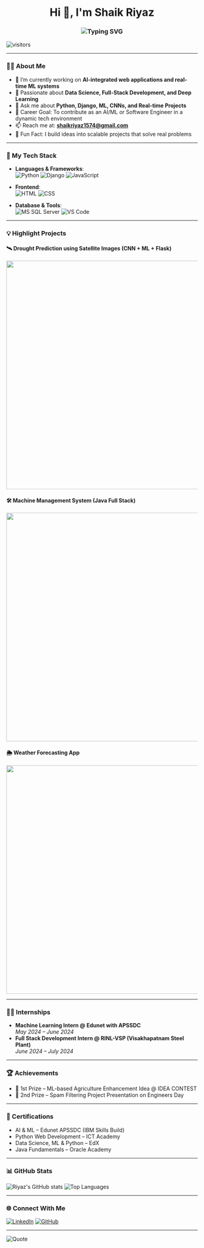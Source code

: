 
<h1 align="center">Hi 👋, I'm Shaik Riyaz</h1>
<h3 align="center">
  <img src="https://readme-typing-svg.demolab.com?font=Fira+Code&size=24&pause=1000&center=true&vCenter=true&width=435&lines=Aspiring+AI%2FML+Engineer;Passionate+Full+Stack+Developer;Open+to+Internships+%26+Opportunities" alt="Typing SVG" />
</h3>

![visitors](https://komarev.com/ghpvc/?username=riyazshaik52&label=Profile%20views&color=0e75b6&style=flat)

---

### 👨‍💻 About Me

- 🔭 I’m currently working on **AI-integrated web applications and real-time ML systems**
- 🌱 Passionate about **Data Science, Full-Stack Development, and Deep Learning**
- 💬 Ask me about **Python, Django, ML, CNNs, and Real-time Projects**
- 🎯 Career Goal: To contribute as an AI/ML or Software Engineer in a dynamic tech environment
- 📫 Reach me at: **shaikriyaz1574@gmail.com**
- 🧠 Fun Fact: I build ideas into scalable projects that solve real problems

---

### 🧪 My Tech Stack

- **Languages & Frameworks**:  
  ![Python](https://img.shields.io/badge/Python-3776AB?style=for-the-badge&logo=python&logoColor=white)
  ![Django](https://img.shields.io/badge/Django-092E20?style=for-the-badge&logo=django&logoColor=white)
  ![JavaScript](https://img.shields.io/badge/JavaScript-F7DF1E?style=for-the-badge&logo=javascript&logoColor=black)

- **Frontend**:  
  ![HTML](https://img.shields.io/badge/HTML-E34F26?style=for-the-badge&logo=html5&logoColor=white)
  ![CSS](https://img.shields.io/badge/CSS-264de4?style=for-the-badge&logo=css3&logoColor=white)

- **Database & Tools**:  
  ![MS SQL Server](https://img.shields.io/badge/SQL-CC2927?style=for-the-badge&logo=microsoft-sql-server&logoColor=white)
  ![VS Code](https://img.shields.io/badge/VSCode-007ACC?style=for-the-badge&logo=visual-studio-code&logoColor=white)

---

### 💡 Highlight Projects

#### 🛰️ Drought Prediction using Satellite Images (CNN + ML + Flask)
<img src="assets/drought-predict-demo.gif" width="600"/>

#### 🛠 Machine Management System (Java Full Stack)
<img src="assets/machine-system-demo.gif" width="600"/>

#### 🌦️ Weather Forecasting App
<img src="assets/weather-app-demo.gif" width="600"/>

---

### 👨‍🎓 Internships

- **Machine Learning Intern @ Edunet with APSSDC**  
  _May 2024 – June 2024_
- **Full Stack Development Intern @ RINL-VSP (Visakhapatnam Steel Plant)**  
  _June 2024 – July 2024_

---

### 🏆 Achievements

- 🥇 1st Prize – ML-based Agriculture Enhancement Idea @ IDEA CONTEST
- 🥈 2nd Prize – Spam Filtering Project Presentation on Engineers Day

---

### 📜 Certifications

- AI & ML – Edunet APSSDC (IBM Skills Build)
- Python Web Development – ICT Academy
- Data Science, ML & Python – EdX
- Java Fundamentals – Oracle Academy

---

### 📊 GitHub Stats

![Riyaz's GitHub stats](https://github-readme-stats.vercel.app/api?username=riyazshaik52&show_icons=true&theme=radical)
![Top Languages](https://github-readme-stats.vercel.app/api/top-langs/?username=riyazshaik52&layout=compact&theme=radical)

---

### 🌐 Connect With Me

[![LinkedIn](https://img.shields.io/badge/LinkedIn-blue?style=for-the-badge&logo=linkedin&logoColor=white)](https://www.linkedin.com/in/riyaz52/)
[![GitHub](https://img.shields.io/badge/GitHub-121013?style=for-the-badge&logo=github&logoColor=white)](https://github.com/riyazshaik52)

---

![Quote](https://quotes-github-readme.vercel.app/api?type=horizontal&theme=dark)
